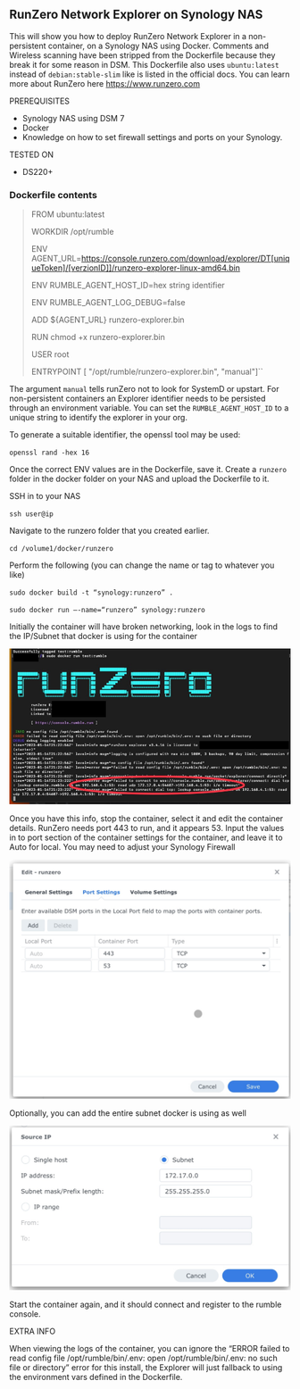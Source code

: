 ## RunZero Network Explorer on Synology NAS

This will show you how to deploy RunZero Network Explorer in a non-persistent container, on a Synology NAS using Docker. Comments and Wireless scanning have been stripped from the Dockerfile because they break it for some reason in DSM. This Dockerfile also uses `ubuntu:latest` instead of `debian:stable-slim` like is listed in the official docs. You can learn more about RunZero here https://www.runzero.com
 
PREREQUISITES
- Synology NAS using DSM 7
- Docker
- Knowledge on how to set firewall settings and ports on your Synology.

TESTED ON
- DS220+

### Dockerfile contents

>FROM ubuntu:latest
>
>WORKDIR /opt/rumble
>
>ENV AGENT_URL=https://console.runzero.com/download/explorer/DT[uniqueToken]/[verzionID]]/runzero-explorer-linux-amd64.bin
>
>ENV RUMBLE_AGENT_HOST_ID=hex string identifier
>
>ENV RUMBLE_AGENT_LOG_DEBUG=false
>
>ADD ${AGENT_URL} runzero-explorer.bin
>
>RUN chmod +x runzero-explorer.bin
>
>USER root
>
>ENTRYPOINT [ "/opt/rumble/runzero-explorer.bin", "manual"]``
 
The argument `manual` tells runZero not to look for SystemD or upstart. For non-persistent containers an Explorer identifier needs to be persisted through an environment variable. You can set the `RUMBLE_AGENT_HOST_ID` to a unique string to identify the explorer in your org.

To generate a suitable identifier, the openssl tool may be used:

`openssl rand -hex 16`

Once the correct ENV values are in the Dockerfile, save it. Create a `runzero` folder in the docker folder on your NAS and upload the Dockerfile to it.

SSH in to your NAS 

`ssh user@ip`

Navigate to the runzero folder that you created earlier.

`cd /volume1/docker/runzero`

Perform the following (you can change the name or tag to whatever you like)

`sudo docker build -t “synology:runzero” .`

`sudo docker run —-name=“runzero” synology:runzero`

Initially the container will have broken networking, look in the logs to find the IP/Subnet that docker is using for the container

![](screenshots/container-terminal-log.jpeg)

Once you have this info, stop the container, select it and edit the container details. RunZero needs port 443 to run, and it appears 53. Input the values in to port section of the container settings for the container, and leave it to Auto for local. You may need to adjust your Synology Firewall

![](screenshots/runzero-docker-ports.jpeg)

Optionally, you can add the entire subnet docker is using as well

![](screenshots/firewall-example.jpeg)

Start the container again, and it should connect and register to the rumble console.

EXTRA INFO

When viewing the logs of the container, you can ignore the “ERROR failed to read config file /opt/rumble/bin/.env: open /opt/rumble/bin/.env: no such file or directory” error for this install, the Explorer will just fallback to using the environment vars defined in the Dockerfile.
